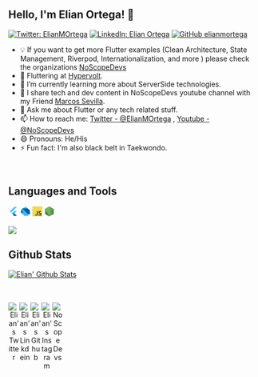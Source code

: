 ## Hello, I'm Elian Ortega! 👋

<!-- <p align="left"> <img src="https://komarev.com/ghpvc/?username=elian-ortega&label=Views&color=blue&style=plastic" alt="elian-ortega" /> </p> -->

[![Twitter: ElianMOrtega](https://img.shields.io/twitter/follow/ElianMOrtega?style=social)](https://twitter.com/ElianMOrtega)
[![LinkedIn: Elian Ortega](https://img.shields.io/badge/ElianOrtega-blue?style=flat-square&logo=Linkedin&logoColor=white&link=www.linkedin.com/in/elian-ortega/)](https://www.linkedin.com/in/elian-ortega)
[![GitHub elianmortega](https://img.shields.io/github/followers/elianmortega?label=follow&style=social)](https://github.com/elianmortega)

- 💡 If you want to get more Flutter examples (Clean Architecture, State Management, Riverpod, Internationalization, and more ) please check the organizations [NoScopeDevs](https://github.com/NoScopeDevs)
- 🔭 Fluttering at [Hypervolt](https://hypervolt.co.uk).
- 🌱 I’m currently learning more about ServerSide technologies.
- 👯 I share tech and dev content in NoScopeDevs youtube channel with my Friend [Marcos Sevilla](https://github.com/marcossevilla/marcossevilla).
- 💬 Ask me about Flutter or any tech related stuff.
- 📫 How to reach me: [Twitter - @ElianMOrtega](https://twitter.com/ElianMOrtega) , [Youtube - @NoScopeDevs](https://www.youtube.com/channel/UCPz6bJ3DptMMXu7_hMb1oJQ)
- 😄 Pronouns: He/His
- ⚡ Fun fact: I'm also black belt in Taekwondo.
<!--- 🤔 I’m looking for help with VelocityX documentation. -->

<br/>

## Languages and Tools

<code><img height="20" src="https://raw.githubusercontent.com/github/explore/80688e429a7d4ef2fca1e82350fe8e3517d3494d/topics/flutter/flutter.png"></code>
<code><img height="20" src="https://raw.githubusercontent.com/github/explore/80688e429a7d4ef2fca1e82350fe8e3517d3494d/topics/dart/dart.png"></code>
<code><img height="20" src="https://raw.githubusercontent.com/github/explore/80688e429a7d4ef2fca1e82350fe8e3517d3494d/topics/javascript/javascript.png"></code>
<code><img height="20" src="https://raw.githubusercontent.com/github/explore/80688e429a7d4ef2fca1e82350fe8e3517d3494d/topics/nodejs/nodejs.png"></code>    

<a href="https://github.com/elianmortega">
  <img align="center" src="https://github-readme-stats.vercel.app/api/top-langs/?username=elianmortega&theme=light&hide_langs_below=1" />
</a>
<!-- <a href="https://github.com/elian-ortega">
 <img align="center" src="https://github-readme-stats.vercel.app/api?username=elian-ortega&show_icons=true&theme=light&line_height=27" alt="Github Stats"/>
</a> -->


## Github Stats

[![Elian' Github Stats](https://github-readme-stats.vercel.app/api?username=elianmortega&count_private=true&theme=default&show_icons=true)](https://github.com/elianmortega)

<div align="center">

<br/>
<br/>

<a href="https://twitter.com/ElianOrtegaNCA">
  <img align="left" alt="Elian's Twitter" width="22px" src="https://cdn.jsdelivr.net/npm/simple-icons@v3/icons/twitter.svg" />
</a>
<a href="https://www.linkedin.com/in/elian-ortega">
  <img align="left" alt="Elian's Linkdein" width="22px" src="https://cdn.jsdelivr.net/npm/simple-icons@v3/icons/linkedin.svg" />
</a>
<a href="https://github.com/elianmortega">
  <img align="left" alt="Elian's Github" width="22px" src="https://cdn.jsdelivr.net/npm/simple-icons@v3/icons/github.svg" />
</a>

<a href="https://www.instagram.com/elian.ortega.nca/">
  <img align="left" alt="Elian's Instagram" width="22px" src="https://cdn.jsdelivr.net/npm/simple-icons@v3/icons/instagram.svg" />
</a>
<a href="https://www.youtube.com/channel/UCPz6bJ3DptMMXu7_hMb1oJQ">
  <img align="left" alt="No Scope Devs" width="22px" src="https://cdn.jsdelivr.net/npm/simple-icons@v3/icons/youtube.svg" />
</a>

</div>
